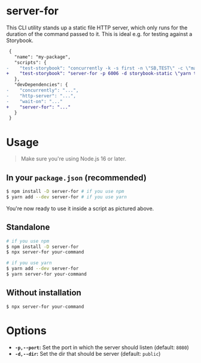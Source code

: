 # server-for

This CLI utility stands up a static file HTTP server, which only runs for the duration of the command passed to it. This is ideal e.g. for testing against a Storybook.

```diff
 {
   "name": "my-package",
   "scripts": {
-    "test-storybook": "concurrently -k -s first -n \"SB,TEST\" -c \"magenta,blue\" \"yarn build-storybook --quiet && npx http-server storybook-static --port 6006 --silent\" \"wait-on tcp:6006 && yarn test-storybook\""
+    "test-storybook": "server-for -p 6006 -d storybook-static \"yarn test-storybook\""
   },
   "devDependencies": {
-    "concurrently": "...",
-    "http-server": "...",
-    "wait-on": "..."
+    "server-for": "..."
   }
 }
```

# Usage

> Make sure you're using Node.js 16 or later.

## In your `package.json` (recommended)

```sh
$ npm install -D server-for # if you use npm
$ yarn add --dev server-for # if you use yarn
```

You're now ready to use it inside a script as pictured above.

## Standalone

```sh
# if you use npm
$ npm install -D server-for
$ npx server-for your-command

# if you use yarn
$ yarn add --dev server-for
$ yarn server-for your-command
```

## Without installation

```sh
$ npx server-for your-command
```

# Options

- **`-p,--port`:** Set the port in which the server should listen (default: `8080`)
- **`-d,--dir`:** Set the dir that should be server (default: `public`)
